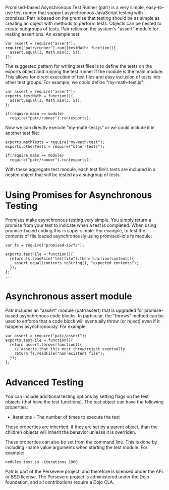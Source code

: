 Promised-based Asynchronous Test Runner (patr) is a very simple, easy-to-use test
runner that support asynchronous JavaScript testing with promises. Patr is based on
the premise that testing should be as simple as creating an object with
methods to perform tests. Objects can be nested to create subgroups of tests.
Patr relies on the system's "assert" module for making assertions. An example test:

    var assert = require("assert");
    require("patr/runner").run({testMath: function(){
      assert.equal(3, Math.min(3, 5));
    });

The suggested pattern for writing test files is to define the tests on the
exports object and running the test runner if the module is the main module.
This allows for direct execution of test files and easy inclusion of tests
into other test groups. For example, we could define "my-math-test.js":

    var assert = require("assert");
    exports.testMath = function(){
      assert.equal(3, Math.min(3, 5));
    };
    
    if(require.main == module)
      require("patr/runner").run(exports);

Now we can directly execute "my-math-test.js" or we could include it in another
test file:

    exports.mathTests = require("my-math-test");
    exports.otherTests = require("other-tests");
    
    if(require.main == module)
      require("patr/runner").run(exports);

With these aggregate test module, each test file's tests are included in a nested object
that will be tested as a subgroup of tests.

Using Promises for Asynchronous Testing
==========================

Promises make asynchronous testing very simple. You simply return a promise from 
your test to indicate when a test is completed. When using promise-based coding this
is super simple. For example, to test the contents of file loaded asynchronously using
promised-io's fs module:

    var fs = require("promised-io/fs");

    exports.testFile = function(){
      return fs.readFile("testfile").then(function(contents){
        assert.equal(contents.toString(), "expected contents");
      });
    };
    ...

Asynchronous assert module
======================

Patr includes an "assert" module (patr/assert) that is upgraded for promise-based asynchronous
code blocks. In particular, the "throws" method can be used to enforce that a code block
will eventually throw (or reject) even if it happens asynchronously. For example:

    var assert = require("patr/assert");
    exports.testFile = function(){
      return assert.throws(function(){
        // asserts that this must throw/reject eventually
        return fs.readFile("non-existent file");
      });
    };


Advanced Testing
============

You can include additional testing options by setting flags on the test objects (that have the test functions).
The test object can have the following properties:

* iterations - The number of times to execute the test

These properties are inherited, if they are set by a parent object, than the children
objects will inherit the behavior unlesss it is overriden.

These properties can also be set from the command line. This is done by including
-name value arguments when starting the test module. For example:

    nodules test.js -iterations 1000


Patr is part of the Persevere project, and therefore is licensed under the
AFL or BSD license. The Persevere project is administered under the Dojo foundation,
and all contributions require a Dojo CLA.